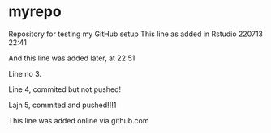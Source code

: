 # myrepo
Repository for testing my GitHub setup
This line as added in Rstudio 220713 22:41


And this line was added later, at 22:51

Line no 3.

Line 4, commited but not pushed!


Lajn 5, commited and pushed!!!1

This line was added online via github.com
